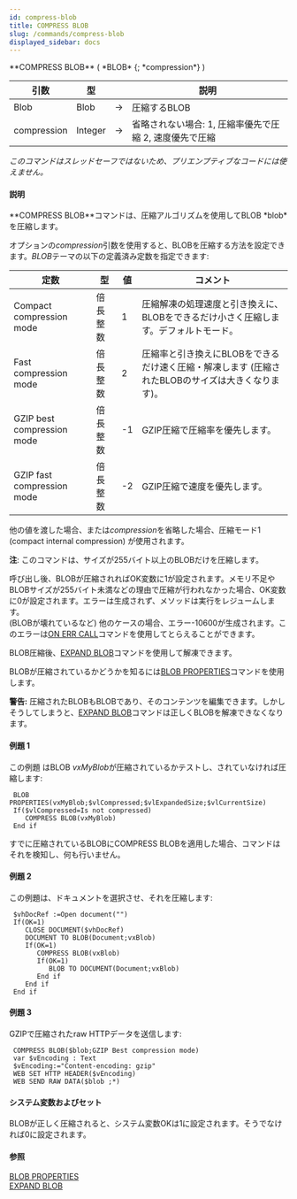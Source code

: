 ```yaml
---
id: compress-blob
title: COMPRESS BLOB
slug: /commands/compress-blob
displayed_sidebar: docs
---
```


<!--REF #_command_.COMPRESS BLOB.Syntax-->**COMPRESS BLOB** ( *BLOB* {; *compression*} )<!-- END REF-->
<!--REF #_command_.COMPRESS BLOB.Params-->
| 引数 | 型 |  | 説明 |
| --- | --- | --- | --- |
| Blob | Blob | &#8594;  | 圧縮するBLOB |
| compression | Integer | &#8594;  | 省略されない場合: 1, 圧縮率優先で圧縮 2, 速度優先で圧縮 |

<!-- END REF-->

*このコマンドはスレッドセーフではないため、プリエンプティブなコードには使えません。*


#### 説明 

<!--REF #_command_.COMPRESS BLOB.Summary-->**COMPRESS BLOB**コマンドは、圧縮アルゴリズムを使用してBLOB *blob*を圧縮します。<!-- END REF-->

オプションの*compression*引数を使用すると、BLOBを圧縮する方法を設定できます。*BLOB*テーマの以下の定義済み定数を指定できます:

| 定数                         | 型    | 値   | コメント                                                   |
| -------------------------- | ---- | --- | ------------------------------------------------------ |
| Compact compression mode   | 倍長整数 | 1   | 圧縮解凍の処理速度と引き換えに、BLOBをできるだけ小さく圧縮します。デフォルトモード。           |
| Fast compression mode      | 倍長整数 | 2   | 圧縮率と引き換えにBLOBをできるだけ速く圧縮・解凍します (圧縮されたBLOBのサイズは大きくなります)。 |
| GZIP best compression mode | 倍長整数 | \-1 | GZIP圧縮で圧縮率を優先します。                                      |
| GZIP fast compression mode | 倍長整数 | \-2 | GZIP圧縮で速度を優先します。                                       |

他の値を渡した場合、または*compression*を省略した場合、圧縮モード1 (compact internal compression) が使用されます。

**注**: このコマンドは、サイズが255バイト以上のBLOBだけを圧縮します。

呼び出し後、BLOBが圧縮されればOK変数に1が設定されます。メモリ不足やBLOBサイズが255バイト未満などの理由で圧縮が行われなかった場合、OK変数に0が設定されます。エラーは生成されず、メソッドは実行をレジュームします。   
(BLOBが壊れているなど) 他のケースの場合、エラー-10600が生成されます。このエラーは[ON ERR CALL](on-err-call.md)コマンドを使用してとらえることができます。

BLOB圧縮後、[EXPAND BLOB](expand-blob.md)コマンドを使用して解凍できます。

BLOBが圧縮されているかどうかを知るには[BLOB PROPERTIES](blob-properties.md)コマンドを使用します。

**警告:** 圧縮されたBLOBもBLOBであり、そのコンテンツを編集できます。しかしそうしてしまうと、[EXPAND BLOB](expand-blob.md)コマンドは正しくBLOBを解凍できなくなります。

#### 例題 1 

この例題 はBLOB *vxMyBlob*が圧縮されているかテストし、されていなければ圧縮します:

```4d
 BLOB PROPERTIES(vxMyBlob;$vlCompressed;$vlExpandedSize;$vlCurrentSize)
 If($vlCompressed=Is not compressed)
    COMPRESS BLOB(vxMyBlob)
 End if
```

すでに圧縮されているBLOBにCOMPRESS BLOBを適用した場合、コマンドはそれを検知し、何も行いません。

#### 例題 2 

この例題は、ドキュメントを選択させ、それを圧縮します:

```4d
 $vhDocRef :=Open document("")
 If(OK=1)
    CLOSE DOCUMENT($vhDocRef)
    DOCUMENT TO BLOB(Document;vxBlob)
    If(OK=1)
       COMPRESS BLOB(vxBlob)
       If(OK=1)
          BLOB TO DOCUMENT(Document;vxBlob)
       End if
    End if
 End if
```

#### 例題 3 

GZIPで圧縮されたraw HTTPデータを送信します:

```4d
 COMPRESS BLOB($blob;GZIP Best compression mode)
 var $vEncoding : Text
 $vEncoding:="Content-encoding: gzip"
 WEB SET HTTP HEADER($vEncoding)
 WEB SEND RAW DATA($blob ;*)
```

#### システム変数およびセット 

BLOBが正しく圧縮されると、システム変数OKは1に設定されます。そうでなければ0に設定されます。

#### 参照 

[BLOB PROPERTIES](blob-properties.md)  
[EXPAND BLOB](expand-blob.md)  